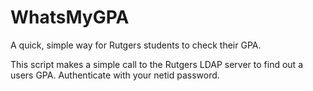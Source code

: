 WhatsMyGPA
==========

A quick, simple way for Rutgers students to check their GPA.

This script makes a simple call to the Rutgers LDAP server to find out a users GPA. Authenticate with your netid password.
